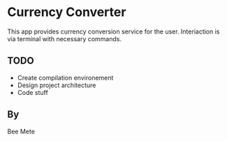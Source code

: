 # Currency Converter

This app provides currency conversion service for the user.
Interiaction is via terminal with necessary commands.

## TODO
* Create compilation environement
* Design project architecture
* Code stuff

## By
Bee
Mete